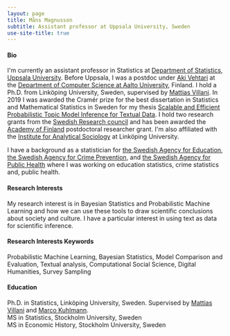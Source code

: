 ```yaml
---
layout: page
title: Måns Magnusson
subtitle: Assistant professor at Uppsala University, Sweden
use-site-title: true
---
```



#### Bio


I'm currently an assistant professor in Statistics at [Department of Statistics, Uppsala University](https://www.statistik.uu.se/?languageId=1). Before Uppsala, I was a postdoc under [Aki Vehtari](https://users.aalto.fi/~ave/) at the [Department of Computer Science at Aalto University](https://www.aalto.fi/en/department-of-computer-science), Finland. I hold a Ph.D. from Linköping University, Sweden, supervised by [Mattias Villani](https://www.mattiasvillani.com/). In 2019 I was awarded the Cramér prize for the best dissertation in Statistics and Mathematical Statistics in Sweden for my thesis [Scalable and Efficient Probabilistic Topic Model Inference for Textual Data](http://liu.diva-portal.org/smash/record.jsf?pid=diva2%3A1201965&dswid=-8297). I hold two research grants from the [Swedish Research council](https://www.vr.se/english.html) and has been awarded the [Academy of Finland](https://www.aka.fi/) postdoctoral researcher grant. I'm also affiliated with the [Institute for Analytical Sociology](https://liu.se/en/organisation/liu/iei/ias) at Linköping University.

I have a background as a statistician for [the Swedish Agency for Education](https://www.skolverket.se/), [the Swedish Agency for Crime Prevention](https://www.bra.se/), and [the Swedish Agency for Public Health](https://www.folkhalsomyndigheten.se/) where I was working on education statistics, crime statistics and, public health. 

#### Research Interests
My research interest is in Bayesian Statistics and Probabilistic Machine Learning and how we can use these tools to draw scientific conclusions about society and culture. I have a particular interest in using text as data for scientific inference.

#### Research Interests Keywords
Probabilistic Machine Learning, Bayesian Statistics, Model Comparison and Evaluation, Textual analysis, Computational Social Science, Digital Humanities, Survey Sampling

#### Education
Ph.D. in Statistics, Linköping University, Sweden. Supervised by [Mattias Villani](https://www.mattiasvillani.com/) and [Marco Kuhlmann](https://www.ida.liu.se/~marku61/).<br/>
MS in Statistics, Stockholm University, Sweden<br/>
MS in Economic History, Stockholm University, Sweden
